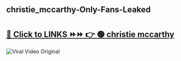 
 ## christie_mccarthy-Only-Fans-Leaked

# <h2><a href="https://clipsfans.com/christie_mccarthy&ref=git">🔗 Click to LINKS ⏩⏩ 👉 🟢 christie mccarthy </a></h2>

<a href="https://clipsfans.com/christie_mccarthy&ref=git" rel="nofollow" data-target="animated-image.originalLink"><img src="https://i.ibb.co.com/xMMVF88/686577567.gif" alt="Viral Video Original" style="max-width: 100%; display: inline-block;" data-target="animated-image.originalImage"></a>
